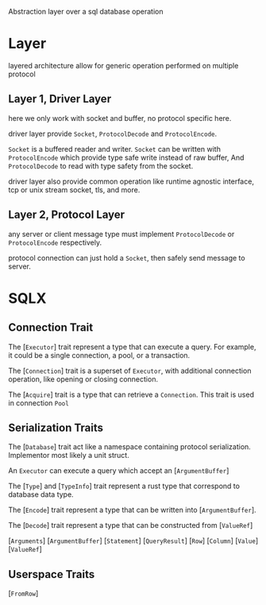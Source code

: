 Abstraction layer over a sql database operation

# Layer

layered architecture allow for generic operation performed on multiple protocol

## Layer 1, Driver Layer

here we only work with socket and buffer, no protocol specific here.

driver layer provide `Socket`, `ProtocolDecode` and `ProtocolEncode`.

`Socket` is a buffered reader and writer. `Socket` can be written with `ProtocolEncode`
which provide type safe write instead of raw buffer, And `ProtocolDecode` to read
with type safety from the socket.

driver layer also provide common operation like runtime agnostic interface,
tcp or unix stream socket, tls, and more.

## Layer 2, Protocol Layer

any server or client message type must implement `ProtocolDecode` or `ProtocolEncode` respectively.

protocol connection can just hold a `Socket`, then safely send message to server.

# SQLX

## Connection Trait

The [`Executor`] trait represent a type that can execute a query.
For example, it could be a single connection, a pool, or a transaction.

The [`Connection`] trait is a superset of `Executor`, with additional
connection operation, like opening or closing connection.

The [`Acquire`] trait is a type that can retrieve a `Connection`.
This trait is used in connection `Pool`

## Serialization Traits

The [`Database`] trait act like a namespace containing protocol serialization.
Implementor most likely a unit struct.

An `Executor` can execute a query which accept an [`ArgumentBuffer`]

The [`Type`] and [`TypeInfo`] trait represent a rust type that
correspond to database data type.

The [`Encode`] trait represent a type that can be written into [`ArgumentBuffer`].

The [`Decode`] trait represent a type that can be constructed from [`ValueRef`]

[`Arguments`]
[`ArgumentBuffer`]
[`Statement`]
[`QueryResult`]
[`Row`]
[`Column`]
[`Value`]
[`ValueRef`]

## Userspace Traits

[`FromRow`]
